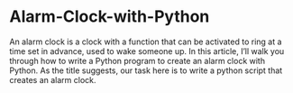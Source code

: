 # Alarm-Clock-with-Python
An alarm clock is a clock with a function that can be activated to ring at a time set in advance, used to wake someone up. In this article, I’ll walk you through how to write a Python program to create an alarm clock with Python. As the title suggests, our task here is to write a python script that creates an alarm clock. 
